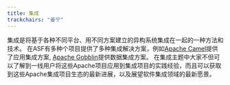 ```yaml
---
title: 集成
trackchairs: "姜宁"
---
```

集成是将基于各种不同平台、用不同方案建立的异构系统集成在一起的一种方法和技术。
在ASF有多种个项目提供了多种集成解决方案，例如[Apache Camel](https://camel.apache.org/)提供了应用集成方案, [Apache Gobblin](https://gobblin.apache.org/)提供数据集成方案。
在集成主题中大家不但可以了解到一线用户将这些Apache项目应用到集成项目的实践经验，而且可以获取到这些Apache集成项目生态的最新进展，以及展望软件集成领域的最新愿景。
